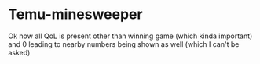 # Temu-minesweeper
Ok now all QoL is present other than winning game (which kinda important) and 0 leading to nearby numbers being shown as well (which I can't be asked)
